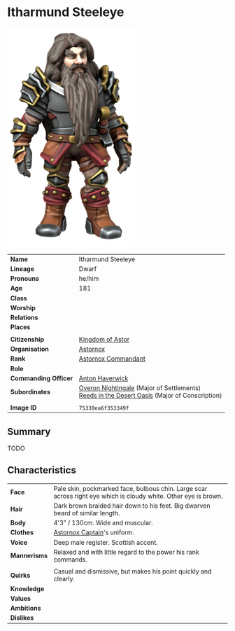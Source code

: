 # Itharmund Steeleye

<img src="https://raw.githubusercontent.com/jesskelsall/astarus-images/main/characters/portraits/75330ea6f353349f.png" height="500" />

|||
| --- | --- |
| **Name** | Itharmund Steeleye | character.3
| **Lineage** | Dwarf |
| **Pronouns** | he/him |
| **Age** | 181 |
| **Class** | |
| **Worship** | |
| **Relations** | |
| **Places** | |
|||
| **Citizenship** | [Kingdom of Astor](../civilisations/kingdom-of-astor/kingdom-of-astor.md) |
| **Organisation** | [Astornox](../organisations/astornox/astornox.md) |
| **Rank** | [Astornox Commandant](../organisations/astornox/ranks/astornox-commandant.md) |
| **Role** | |
| **Commanding Officer** | [Anton Haverwick](anton-haverwick.md) |
| **Subordinates** | [Overon Nightingale](overon-nightingale.md) (Major of Settlements)<br>[Reeds in the Desert Oasis](reeds-in-the-desert-oasis.md) (Major of Conscription) |
|||
| **Image ID** | `75330ea6f353349f` |

## Summary

TODO

## Characteristics

| | |
| --- | --- |
| **Face** | Pale skin, pockmarked face, bulbous chin. Large scar across right eye which is cloudy white. Other eye is brown. | characteristics.2
| **Hair** | Dark brown braided hair down to his feet. Big dwarven beard of similar length. |
| **Body** | 4'3" / 130cm. Wide and muscular. |
| **Clothes** | [Astornox Captain](../organisations/astornox/ranks/astornox-captain.md)'s uniform. |
| **Voice** | Deep male register. Scottish accent. |
| **Mannerisms** | Relaxed and with little regard to the power his rank commands. |
| | |
| **Quirks** | Casual and dismissive, but makes his point quickly and clearly. |
| **Knowledge** | |
| **Values** | |
| **Ambitions** | |
| **Dislikes** | |
